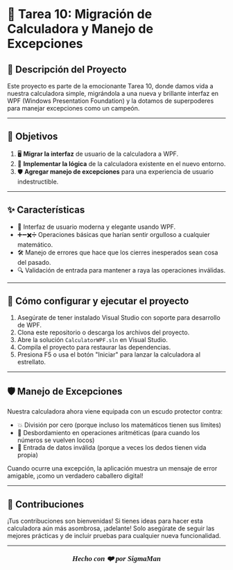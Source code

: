 # 🧮 Tarea 10: Migración de Calculadora y Manejo de Excepciones

## 📝 Descripción del Proyecto

Este proyecto es parte de la emocionante Tarea 10, donde damos vida a nuestra calculadora simple, migrándola a una nueva y brillante interfaz en WPF (Windows Presentation Foundation) y la dotamos de superpoderes para manejar excepciones como un campeón.

---

## 🎯 Objetivos

1. 🖥️ **Migrar la interfaz** de usuario de la calculadora a WPF.
2. 🧠 **Implementar la lógica** de la calculadora existente en el nuevo entorno.
3. 🛡️ **Agregar manejo de excepciones** para una experiencia de usuario indestructible.

---

## ✨ Características

- 🎨 Interfaz de usuario moderna y elegante usando WPF.
- ➕➖✖️➗ Operaciones básicas que harían sentir orgulloso a cualquier matemático.
- 🛠️ Manejo de errores que hace que los cierres inesperados sean cosa del pasado.
- 🔍 Validación de entrada para mantener a raya las operaciones inválidas.

---

## 🚀 Cómo configurar y ejecutar el proyecto

1. Asegúrate de tener instalado Visual Studio con soporte para desarrollo de WPF.
2. Clona este repositorio o descarga los archivos del proyecto.
3. Abre la solución `CalculatorWPF.sln` en Visual Studio.
4. Compila el proyecto para restaurar las dependencias.
5. Presiona F5 o usa el botón "Iniciar" para lanzar la calculadora al estrellato.

---

## 🛡️ Manejo de Excepciones

Nuestra calculadora ahora viene equipada con un escudo protector contra:

- 💥 División por cero (porque incluso los matemáticos tienen sus límites)
- 🌋 Desbordamiento en operaciones aritméticas (para cuando los números se vuelven locos)
- 🚫 Entrada de datos inválida (porque a veces los dedos tienen vida propia)

Cuando ocurre una excepción, la aplicación muestra un mensaje de error amigable, ¡como un verdadero caballero digital!

---

## 🤝 Contribuciones

¡Tus contribuciones son bienvenidas! Si tienes ideas para hacer esta calculadora aún más asombrosa, ¡adelante! Solo asegúrate de seguir las mejores prácticas y de incluir pruebas para cualquier nueva funcionalidad.

---

<div align="center">
  <p style="font-style: oblique; font-weight: bold; font-size: 120%; font-family: cursive;">
    Hecho con ❤️ por <strong>SigmaMan</strong>
  </p>
</div>

</div>